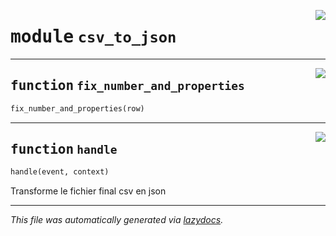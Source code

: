 <!-- markdownlint-disable -->

<a href="https://github.com/qlefevre/stabilitywarrants/blob/main/functions\csv_to_json.py#L0"><img align="right" style="float:right;" src="https://img.shields.io/badge/-source-cccccc?style=flat-square"></a>

# <kbd>module</kbd> `csv_to_json`





---

<a href="https://github.com/qlefevre/stabilitywarrants/blob/main/functions\csv_to_json.py#L7"><img align="right" style="float:right;" src="https://img.shields.io/badge/-source-cccccc?style=flat-square"></a>

## <kbd>function</kbd> `fix_number_and_properties`

```python
fix_number_and_properties(row)
```






---

<a href="https://github.com/qlefevre/stabilitywarrants/blob/main/functions\csv_to_json.py#L17"><img align="right" style="float:right;" src="https://img.shields.io/badge/-source-cccccc?style=flat-square"></a>

## <kbd>function</kbd> `handle`

```python
handle(event, context)
```

Transforme le fichier final csv en json 




---

_This file was automatically generated via [lazydocs](https://github.com/ml-tooling/lazydocs)._
